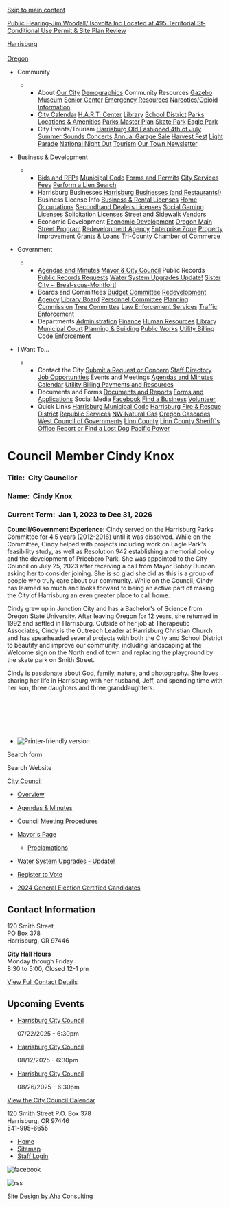 [Skip to main content](https://www.ci.harrisburg.or.us/node/4581/)

[Public Hearing-Jim Woodall/ Isovolta Inc Located at 495 Territorial St-Conditional Use Permit &amp; Site Plan Review](https://www.ci.harrisburg.or.us/planning/page/public-hearing-jim-woodall-isovolta-inc-located-495-territorial-st-conditional-use)

[Harrisburg  
\
Oregon](https://www.ci.harrisburg.or.us "Home")

- Community
  
  - - About [Our City](https://www.ci.harrisburg.or.us/node/216) [Demographics](https://www.ci.harrisburg.or.us/node/217) Community Resources [Gazebo](https://www.ci.harrisburg.or.us/node/242) [Museum](https://www.ci.harrisburg.or.us/node/245) [Senior Center](https://www.ci.harrisburg.or.us/node/241) [Emergency Resources](https://www.ci.harrisburg.or.us/node/5961) [Narcotics/Opioid Information](https://www.ci.harrisburg.or.us/node/7877)
    - [City Calendar](https://www.ci.harrisburg.or.us/calendar) [H.A.R.T. Center](https://www.ci.harrisburg.or.us/hart) [Library](https://www.ci.harrisburg.or.us/library) [School District](https://www.harrisburg.k12.or.us) [Parks](https://www.ci.harrisburg.or.us/parksrec) [Locations &amp; Amenities](https://www.ci.harrisburg.or.us/parksites) [Parks Master Plan](https://www.ci.harrisburg.or.us/node/7770) [Skate Park](https://www.ci.harrisburg.or.us/node/250) [Eagle Park](https://www.ci.harrisburg.or.us/node/7622)
    - City Events/Tourism [Harrisburg Old Fashioned 4th of July](https://www.ci.harrisburg.or.us/node/285) [Summer Sounds Concerts](https://www.ci.harrisburg.or.us/node/497) [Annual Garage Sale](https://www.ci.harrisburg.or.us/node/3341) [Harvest Fest](https://www.ci.harrisburg.or.us/node/291) [Light Parade](https://www.ci.harrisburg.or.us/node/498) [National Night Out](https://www.ci.harrisburg.or.us/node/7991) [Tourism](https://www.ci.harrisburg.or.us/community/page/tourism) [Our Town Newsletter](https://www.ci.harrisburg.or.us/community/page/our-town-newsletters)
- Business &amp; Development
  
  - - [Bids and RFPs](https://www.ci.harrisburg.or.us/rfps) [Municipal Code](https://www.codepublishing.com/or/harrisburg) [Forms and Permits](https://www.ci.harrisburg.or.us/forms) [City Services Fees](https://www.ci.harrisburg.or.us/administration/page/city-fees-services) [Perform a Lien Search](https://www.ci.harrisburg.or.us/node/253)
    - Harrisburg Businesses [Harrisburg Businesses (and Restaurants!)](https://www.ci.harrisburg.or.us/node/6001) Business License Info [Business &amp; Rental Licenses](https://www.ci.harrisburg.or.us/economicdevelopment/page/business-and-rental-licenses) [Home Occupations](https://www.ci.harrisburg.or.us/economicdevelopment/page/home-occupation-business-licenses) [Secondhand Dealers Licenses](https://www.ci.harrisburg.or.us/economicdevelopment/page/secondhand-dealers) [Social Gaming Licenses](https://www.ci.harrisburg.or.us/economicdevelopment/page/social-games-licenses) [Solicitation Licenses](https://www.ci.harrisburg.or.us/economicdevelopment/page/solicitation-license) [Street and Sidewalk Vendors](https://www.ci.harrisburg.or.us/economicdevelopment/page/street-and-sidewalk-vendor-licenses)
    - Economic Development [Economic Development](https://www.ci.harrisburg.or.us/node/3351) [Oregon Main Street Program](https://www.ci.harrisburg.or.us/node/443) [Redevelopment Agency](https://www.ci.harrisburg.or.us/economicdevelopment/page/Harrisburg-redevelopment-agency) [Enterprise Zone](https://www.ci.harrisburg.or.us/economicdevelopment/page/enterprise-zone) [Property Improvement Grants &amp; Loans](https://www.ci.harrisburg.or.us/node/470) [Tri-County Chamber of Commerce](https://www.tri-countychamber.com)
- Government
  
  - - [Agendas and Minutes](https://www.ci.harrisburg.or.us/meetings) [Mayor &amp; City Council](https://www.ci.harrisburg.or.us/citycouncil) Public Records [Public Records Requests](https://www.ci.harrisburg.or.us/administration/page/public-records-requests) [Water System Upgrades Update!](https://www.ci.harrisburg.or.us/node/2551) [Sister City ~ Breal-sous-Montfort!](https://www.ci.harrisburg.or.us/node/8148)
    - Boards and Committees [Budget Committee](https://www.ci.harrisburg.or.us/budgetcommittee) [Redevelopment Agency](https://www.ci.harrisburg.or.us/hra) [Library Board](https://www.ci.harrisburg.or.us/lb) [Personnel Committee](https://www.ci.harrisburg.or.us/personnelcommittee) [Planning Commission](https://www.ci.harrisburg.or.us/pc) [Tree Committee](https://www.ci.harrisburg.or.us/bc/page/tree-committee) [Law Enforcement Services](https://www.ci.harrisburg.or.us/node/7624) [Traffic Enforcement](https://www.ci.harrisburg.or.us/node/5501)
    - Departments [Administration](https://www.ci.harrisburg.or.us/administration) [Finance](https://www.ci.harrisburg.or.us/finance) [Human Resources](https://www.ci.harrisburg.or.us/hr) [Library](https://www.ci.harrisburg.or.us/library) [Municipal Court](https://www.ci.harrisburg.or.us/node/4391) [Planning &amp; Building](https://www.ci.harrisburg.or.us/planning) [Public Works](https://www.ci.harrisburg.or.us/publicworks) [Utility Billing](https://www.ci.harrisburg.or.us/utilitybilling) [Code Enforcement](https://www.ci.harrisburg.or.us/node/7867)
- I Want To...
  
  - - Contact the City [Submit a Request or Concern](https://www.ci.harrisburg.or.us/contact) [Staff Directory](https://www.ci.harrisburg.or.us/directory) [Job Opportunities](https://www.ci.harrisburg.or.us/jobs) Events and Meetings [Agendas and Minutes](https://www.ci.harrisburg.or.us/meetings) [Calendar](https://www.ci.harrisburg.or.us/calendar) [Utility Billing Payments and Resources](https://www.ci.harrisburg.or.us/node/227)
    - Documents and Forms [Documents and Reports](https://www.ci.harrisburg.or.us/documents) [Forms and Applications](https://www.ci.harrisburg.or.us/forms) Social Media [Facebook](https://www.facebook.com/harrisburgoregon) [Find a Business](https://www.ci.harrisburg.or.us/node/298) [Volunteer](https://www.ci.harrisburg.or.us/node/239)
    - Quick Links [Harrisburg Municipal Code](https://www.codepublishing.com/or/harrisburg) [Harrisburg Fire &amp; Rescue District](https://www.facebook.com/HRFPD) [Republic Services](https://www.republicservices.com) [NW Natural Gas](https://www.nwnatural.com) [Oregon Cascades West Council of Governments](https://www.ocwcog.org) [Linn County](https://www.co.linn.or.us) [Linn County Sheriff's Office](https://www.linnsheriff.org) [Report or Find a Lost Dog](https://www.linnsheriff.org/animal-control) [Pacific Power](https://www.pacificpower.net)

# Council Member Cindy Knox

### Title:  City Councilor

### Name:  Cindy Knox

### Current Term:  Jan 1, 2023 to Dec 31, 2026

**Council/Government Experience:** Cindy served on the Harrisburg Parks Committee for 4.5 years (2012-2016) until it was dissolved. While on the Committee, Cindy helped with projects including work on Eagle Park's feasibility study, as well as Resolution 942 establishing a memorial policy and the development of Priceboro Park. She was appointed to the City Council on July 25, 2023 after receiving a call from Mayor Bobby Duncan asking her to consider joining. She is so glad she did as this is a group of people who truly care about our community. While on the Council, Cindy has learned so much and looks forward to being an active part of making the City of Harrisburg an even greater place to call home.

Cindy grew up in Junction City and has a Bachelor's of Science from Oregon State University. After leaving Oregon for 12 years, she returned in 1992 and settled in Harrisburg. Outside of her job at Therapeutic Associates, Cindy is the Outreach Leader at Harrisburg Christian Church and has spearheaded several projects with both the City and School District to beautify and improve our community, including landscaping at the Welcome sign on the North end of town and replacing the playground by the skate park on Smith Street.

Cindy is passionate about God, family, nature, and photography. She loves sharing her life in Harrisburg with her husband, Jeff, and spending time with her son, three daughters and three granddaughters.

 

 

 

- ![Printer-friendly version](https://www.ci.harrisburg.or.us/sites/all/modules/print/icons/print_icon.png "Printer-friendly version")

Search form

Search Website

[City Council](https://www.ci.harrisburg.or.us/citycouncil)

- [Overview](https://www.ci.harrisburg.or.us/citycouncil)
- [Agendas &amp; Minutes](https://www.ci.harrisburg.or.us/meetings?field_microsite_tid_1=27)
- [Council Meeting Procedures](https://www.ci.harrisburg.or.us/citycouncil/page/meeting-procedures)
- [Mayor's Page](https://www.ci.harrisburg.or.us/citycouncil/page/mayors-page)
  
  - [Proclamations](https://www.ci.harrisburg.or.us/citycouncil/page/proclamations)
- [Water System Upgrades - Update!](https://www.ci.harrisburg.or.us/citycouncil/page/water-system-upgrades-construction-continues-both-north-and-south-water-plant)
- [Register to Vote](https://www.ci.harrisburg.or.us/citycouncil/page/register-vote "Register to Vote")
- [2024 General Election Certified Candidates](https://www.ci.harrisburg.or.us/citycouncil/page/certified-candidates-2024-general-election-city-harrisburg)

## Contact Information

120 Smith Street  
PO Box 378  
Harrisburg, OR 97446

**City Hall Hours**  
Monday through Friday  
8:30 to 5:00, Closed 12-1 pm

[View Full Contact Details](https://www.ci.harrisburg.or.us/citycouncil/custom-contact-page/city-council-contact-information)

## Upcoming Events

- [Harrisburg City Council](https://www.ci.harrisburg.or.us/citycouncil/page/harrisburg-city-council-29)
  
  07/22/2025 - 6:30pm
- [Harrisburg City Council](https://www.ci.harrisburg.or.us/citycouncil/page/harrisburg-city-council-20)
  
  08/12/2025 - 6:30pm
- [Harrisburg City Council](https://www.ci.harrisburg.or.us/citycouncil/page/harrisburg-city-council-30)
  
  08/26/2025 - 6:30pm

[View the City Council Calendar](https://www.ci.harrisburg.or.us/calendar?field_microsite_tid_1=27)

120 Smith Street P.O. Box 378  
Harrisburg, OR 97446  
541-995-6655

- [Home](https://www.ci.harrisburg.or.us)
- [Sitemap](https://www.ci.harrisburg.or.us/sitemap)
- [Staff Login](https://www.ci.harrisburg.or.us/user/login?current=node%2F4581)

![facebook](https://www.ci.harrisburg.or.us/sites/all/themes/aha_compass/images/social-icons/facebook.png)

![rss](https://www.ci.harrisburg.or.us/sites/all/themes/aha_compass/images/social-icons/social-rss.png)

[Site Design by Aha Consulting](https://www.ahaconsulting.com)